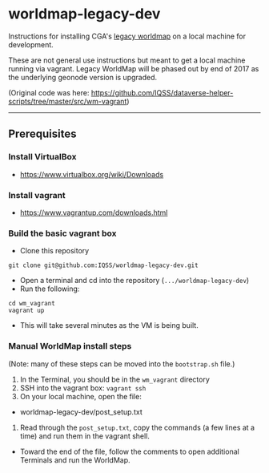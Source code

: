 # worldmap-legacy-dev

Instructions for installing CGA's [legacy worldmap](https://github.com/cga-harvard/cga-worldmap) on a local machine for development.

These are not general use instructions but meant to get a local machine running via vagrant.  Legacy WorldMap will be phased out by end of 2017 as the underlying geonode version is upgraded.

(Original code was here: https://github.com/IQSS/dataverse-helper-scripts/tree/master/src/wm-vagrant)

---

## Prerequisites

### Install VirtualBox

- https://www.virtualbox.org/wiki/Downloads

### Install vagrant

- https://www.vagrantup.com/downloads.html

### Build the basic vagrant box

- Clone this repository

```
git clone git@github.com:IQSS/worldmap-legacy-dev.git
```

- Open a terminal and cd into the repository (```.../worldmap-legacy-dev```)
- Run the following:

```
cd wm_vagrant
vagrant up
```

- This will take several minutes as the VM is being built.

### Manual WorldMap install steps

(Note: many of these steps can be moved into the ```bootstrap.sh``` file.)

1. In the Terminal, you should be in the ```wm_vagrant``` directory
1. SSH into the vagrant box: ```vagrant ssh```
1. On your local machine, open the file:
  - worldmap-legacy-dev/post_setup.txt
1. Read through the ```post_setup.txt```, copy the commands (a few lines at a time) and run them in the vagrant shell.
  - Toward the end of the file, follow the comments to open additional Terminals and run the WorldMap.
